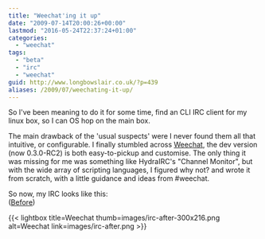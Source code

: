 ```yaml
---
title: "Weechat'ing it up"
date: "2009-07-14T20:00:26+00:00"
lastmod: "2016-05-24T22:37:24+01:00"
categories: 
  - "weechat"
tags: 
  - "beta"
  - "irc"
  - "weechat"
guid: http://www.longbowslair.co.uk/?p=439
aliases: /2009/07/weechating-it-up/
---
```


So I've been meaning to do it for some time, find an CLI IRC client for my linux box, so I can OS hop on the main box.

The main drawback of the 'usual suspects' were I never found them all that intuitive, or configurable. I finally stumbled across [Weechat](http://weechat.flashtux.org/), the dev version (now 0.3.0-RC2) is both easy-to-pickup and customise. The only thing it was missing for me was something like HydraIRC's "Channel Monitor", but with the wide array of scripting languages, I figured why not? and wrote it from scratch, with a little guidance and ideas from #weechat.

So now, my IRC looks like this:  
([Before](images/irc-before.png))

{{< lightbox title=Weechat thumb=images/irc-after-300x216.png alt=Weechat link=images/irc-after.png >}}
